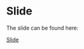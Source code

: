 # Slide

The slide can be found here:

[Slide](http://dyweb.github.io/course/web/2016_Spring/html-rest/index.html)

